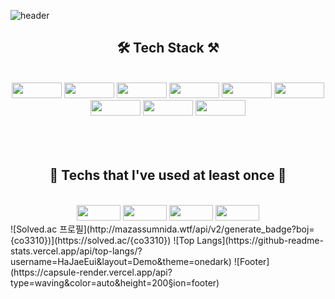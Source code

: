 ![header](https://capsule-render.vercel.app/api?type=Waving&color=auto&height=300&section=header&text=JaeEui%20Ha&fontSize=90)
<h2 align="center">🛠 Tech Stack ⚒</h2>
<br>
<center>
<img src="https://img.shields.io/badge/Spring-brightgreen?style=plastic&logo=Spring&logoColor=white" width="80px" height="25px"/>
<img src="https://img.shields.io/badge/Java-3D95CE?style=plastic&logo=Java&logoColor=white" width="80px" height="25px"/>
<img src="https://img.shields.io/badge/JavaScript-yellow?style=plastic&logo=JavaScript&logoColor=white" width="80px" height="25px"/>
<img src="https://img.shields.io/badge/jQuery-2A6379?style=plastic&logo=jQuery&logoColor=white" width="80px" height="25px"/>
<img src="https://img.shields.io/badge/CSS-1572B6?style=plastic&logo=CSS3&logoColor=white" width="80px" height="25px"/>
<img src="https://img.shields.io/badge/HTML-E34F26?style=plastic&logo=HTML5&logoColor=white" width="80px" height="25px"/>
<img src="https://img.shields.io/badge/Oracle-F80000?style=plastic&logo=Oracle&logoColor=white" width="80px" height="25px"/>
<img src="https://img.shields.io/badge/electron-47848F?style=plastic&logo=electron&logoColor=white" width="80px" height="25px"/>
<img src="https://img.shields.io/badge/Vue.js-4FC08D?style=plastic&logo=Vue.js&logoColor=white" width="80px" height="25px"/>
</center>
<br>
<br>
<br>
<h2 align="center">🔧 Techs that l've used at least once 🔧</h2>
<br>
<center>
<img src="https://img.shields.io/badge/Linux-FCC624?style=plastic&logo=Linux&logoColor=white" width="70px" height="25px"/>
<img src="https://img.shields.io/badge/aws-232F3E?style=plastic&logo=Amazon AWS&logoColor=white" width="70px" height="25px"/>
<img src="https://img.shields.io/badge/C-A8B9CC?style=plastic&logo=C&logoColor=white" width="70px" height="25px"/>
<img src="https://img.shields.io/badge/Python-3776AB?style=plastic&logo=Python&logoColor=white" width="70px" height="25px"/></center>
![Solved.ac 프로필](http://mazassumnida.wtf/api/v2/generate_badge?boj={co3310})](https://solved.ac/{co3310})
![Top Langs](https://github-readme-stats.vercel.app/api/top-langs/?username=HaJaeEui&layout=Demo&theme=onedark)
![Footer](https://capsule-render.vercel.app/api?type=waving&color=auto&height=200&section=footer)
